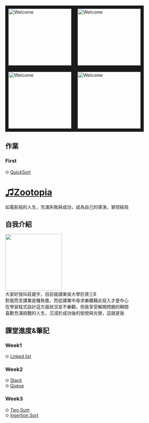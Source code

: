<img src="https://3.bp.blogspot.com/-W5A0GeF33ow/WKUMpYL4j3I/AAAAAAAF9WM/st8cl1ViS-ckg-Y5O6kLLaadptVVN7tAQCLcB/s1600/AS002342_02.gif" 
alt="Welcome" width="200" height="180" border="10" /><img src="https://3.bp.blogspot.com/-W5A0GeF33ow/WKUMpYL4j3I/AAAAAAAF9WM/st8cl1ViS-ckg-Y5O6kLLaadptVVN7tAQCLcB/s1600/AS002342_02.gif" 
alt="Welcome" width="200" height="180" border="10" /><img src="https://3.bp.blogspot.com/-W5A0GeF33ow/WKUMpYL4j3I/AAAAAAAF9WM/st8cl1ViS-ckg-Y5O6kLLaadptVVN7tAQCLcB/s1600/AS002342_02.gif" 
alt="Welcome" width="200" height="180" border="10" /><img src="https://3.bp.blogspot.com/-W5A0GeF33ow/WKUMpYL4j3I/AAAAAAAF9WM/st8cl1ViS-ckg-Y5O6kLLaadptVVN7tAQCLcB/s1600/AS002342_02.gif" 
alt="Welcome" width="200" height="180" border="10" />
## **作業**
### **First**
⊙ [QuickSort](https://github.com/C-WeiYu/WeiYu/tree/master/HomeWork/HW1)</br>

  # [♫Zootopia](https://www.youtube.com/watch?v=QoXPVSSHzs8)</br>
  如電影般的人生，充滿失敗與成功，成為自己的導演，掌控結局
  
## 自我介紹   </br>
<img src="https://github.com/C-WeiYu/WeiYu/blob/master/S__146874373.jpg" width="180" height="180"></br>
大家好我叫莊崴宇，目前就讀東吳大學巨資三B</br>
對我而言課業是種負擔，而從課業中尋求樂趣藉此投入才是中心</br>
在學習程式設計這方面狀況並不樂觀，但我享受解開問題的瞬間</br>
喜歡充滿挑戰的人生，沉浸於成功後的愉悅與光榮，這就是我</br>

## **課堂進度&筆記**
### **Week1**
⊙ [Linked list](https://github.com/C-WeiYu/WeiYu/blob/master/Leetcode/class/707.Linked%20List.py)</br>
### **Week2**
⊙ [Stack](https://github.com/C-WeiYu/WeiYu/blob/master/Leetcode/class/155.Min%20Stack.py)</br>
⊙ [Queue](https://github.com/C-WeiYu/WeiYu/blob/master/Leetcode/class/232.%20Implement%20Queue%20using%20Stacks.py)</br>
### **Week3**
⊙ [Two Sum](https://github.com/C-WeiYu/WeiYu/blob/master/Leetcode/practice/1.Two%20Sum.py)</br>
⊙ [Insertion Sort]()</br>
